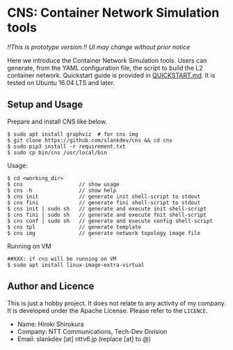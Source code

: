 
# CNS: Container Network Simulation tools

*!!This is prototype version.!! UI may change without prior notice*

Here we introduce the Container Network Simulation tools.
Users can generate,  from the YAML configuration file,
the script to build the L2 container network.
Quickstart guide is provided in [QUICKSTART.md](QUICKSTART.md).
It is tested on Ubuntu 16.04 LTS and later.

## Setup and Usage

Prepare and install CNS like below.
```
$ sudo apt install graphviz  # for cns img
$ git clone https://github.com/slankdev/cns && cd cns
$ sudo pip3 install -r requirement.txt
$ sudo cp bin/cns /usr/local/bin
```

Usage:
```
$ cd <working_dir>
$ cns                  // show usage
$ cns -h               // show help
$ cns init             // generate init shell-script to stdout
$ cns fini             // generate fini shell-script to stdout
$ cns init | sudo sh   // generate and execute init shell-script
$ cns fini | sudo sh   // generate and execute fnit shell-script
$ cns conf | sudo sh   // generate and execute config shell-script
$ cns tpl              // generate template
$ cns img              // generate network topology image file
```

Running on VM
```
##XXX: if cns will be running on VM
$ sudo apt install linux-image-extra-virtual
```

## Author and Licence

This is just a hobby project. It does not relate to any activity of my company.
It is developed under the Apache License. Please refer to the `LICENCE`.

- Name: Hiroki Shirokura
- Company: NTT Communications, Tech-Dev Division
- Email: slankdev [at] nttv6.jp (replace [at] to @)

